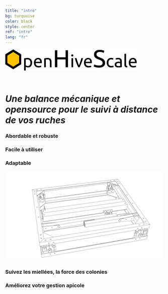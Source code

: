```yaml
---
title: "intro"
bg: turquoise
color: black
style: center
ref: "intro"
lang: "fr"
---
```


![logo](img/logo.png)

<br />

# *Une balance mécanique et opensource pour le suivi à distance de vos ruches*

### Abordable et robuste

### Facile à utiliser

### Adaptable

![wireframe](img/4.7_freestyle_render_transparent.png)

### Suivez les miellées, la force des colonies 

### Améliorez votre gestion apicole